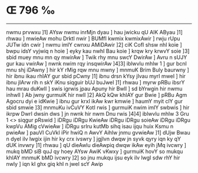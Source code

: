 # Œ 796 ‰
---
nwmu prvwxu ]1] AYsw nwmu inrMjn dyau ] hau jwicku qU AlK AByau ]1]
rhwau ] mwieAw mohu DrktI nwir ] BUMfI kwmix kwmixAwir ] rwju rUpu
JUTw idn cwir ] nwmu imlY cwnxu AMiDAwir ]2] ciK CofI shsw nhI koie
] bwpu idsY vyjwiq n hoie ] eyky kau nwhI Bau koie ] krqw kry krwvY soie
]3] sbid muey mnu mn qy mwirAw ] Twik rhy mnu swcY DwirAw ] Avru n
sUJY gur kau vwirAw ] nwnk nwim rqy insqwirAw ]4]3] iblwvlu mhlw
1 ] gur bcnI mnu shj iDAwny ] hir kY rMig rqw mnu mwny ] mnmuK
Brim Buly baurwny ] hir ibnu ikau rhIAY gur sbid pCwny ]1] ibnu drsn
kYsy jIvau myrI mweI ] hir ibnu jIArw rih n skY iKnu siqguir bUJ
buJweI ]1] rhwau ] myrw pRBu ibsrY hau mrau duKwlI ] swis igrwis jpau
Apuny hir BwlI ] sd bYrwgin hir nwmu inhwlI ] Ab jwny gurmuiK hir
nwlI ]2] AkQ kQw khIAY gur Bwie ] pRBu Agm Agocru dyi e idKwie ]
ibnu gur krxI ikAw kwr kmwie ] haumY myit clY gur sbid smwie ]3]
mnmuKu ivCuVY KotI rwis ] gurmuiK nwim imlY swbwis ] hir ikrpw DwrI
dwsin dws ] jn nwnk hir nwm Dnu rwis ]4]4]
iblwvlu mhlw 3 Gru 1
<> siqgur pRswid ]
iDRgu iDRgu KwieAw iDRgu iDRgu soieAw iDRgu iDRgu kwpVu AMig cVwieAw ] iDRgu
srIru kutMb sihq isau ijqu huix Ksmu n pwieAw ] pauVI CuVkI iPir hwiQ
n AwvY Aihlw jnmu gvwieAw ]1] dUjw Bwau n dyeI ilv lwgix ijin hir
ky crx ivswry ] jgjIvn dwqw jn syvk qyry iqn ky qY dUK invwry ]1]
rhwau ] qU dieAwlu dieAwpiq dwqw ikAw eyih jMq ivcwry ] mukq bMD
siB quJ qy hoey AYsw AwiK vKwxy ] gurmuiK hovY so mukqu khIAY mnmuK bMD
ivcwry ]2] so jnu mukqu ijsu eyk ilv lwgI sdw rhY hir nwly ] iqn kI
ghx giq khI n jweI scY Awip
####
